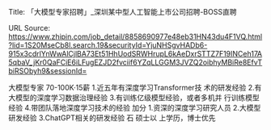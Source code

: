 Title: 「大模型专家招聘」_深圳某中型人工智能上市公司招聘-BOSS直聘

URL Source: https://www.zhipin.com/job_detail/8858690977e48eb31HN43du4F1VQ.html?lid=1S20MseCb8l.search.19&securityId=YjuNHSgvHADb6-915x3cdrlYnWwAlCjlBA73Et51HhUodSRWHrupL6kAeDxrSTTZ7F19INCeh17A5qbaV_jKr0QaFCiE6iLFugEZJD2fvciif6YZqLLGGM3JVZQ2oibhyMBiRe8EfvTbiRSObyh9&sessionId=

大模型专家 70-100K·15薪
1.近五年有深度学习Transformer技 术的研发经验 
2.有大模型的深度学习数据治理经验 
3.有训练亿级模型经验，或者多机并 行训练模型经验 
4.带团队落地深度学习技术的经验 加分 1.资深的深度学习研究人员 2.大模型研发经验 3.ChatGPT相关的研发经验 石 硕士以 上学历，博士优先